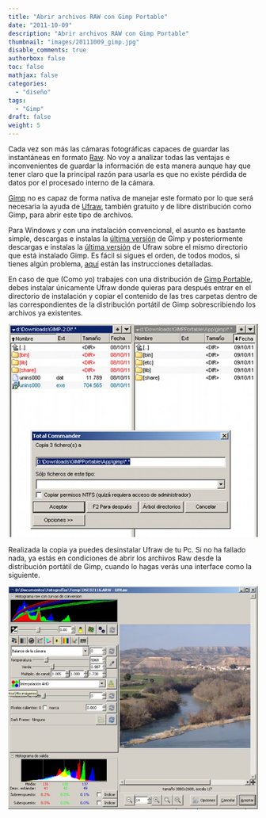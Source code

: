 ```yaml
---
title: "Abrir archivos RAW con Gimp Portable"
date: "2011-10-09"
description: "Abrir archivos RAW con Gimp Portable"
thumbnail: "images/20111009_gimp.jpg"
disable_comments: true
authorbox: false
toc: false
mathjax: false
categories:
  - "diseño"
tags:
  - "Gimp"
draft: false
weight: 5
---
```

Cada vez son más las cámaras fotográficas capaces de guardar las instantáneas en formato [Raw][1]. No voy a analizar todas las ventajas e inconvenientes de guardar la información de esta manera aunque hay que tener claro que la principal razón para usarla es que no existe pérdida de datos por el procesado interno de la cámara.

[Gimp][2] no es capaz de forma nativa de manejar este formato por lo que será necesaria la ayuda de [Ufraw][3], también gratuito y de libre distribución como Gimp, para abrir este tipo de archivos.

Para Windows y con una instalación convencional, el asunto es bastante simple, descargas e instalas la [última versión][4] de Gimp y posteriormente descargas e instalas la [última versión][5] de Ufraw sobre el mismo directorio que está instalado Gimp. Es fácil si sigues el orden, de todos modos, si tienes algún problema, [aquí][6] están las instrucciones detalladas.

En caso de que (Como yo) trabajes con una distribución de [Gimp Portable][7], debes instalar únicamente Ufraw donde quieras para después entrar en el directorio de instalación y copiar el contenido de las tres carpetas dentro de las correspondientes de la distribución portátil de Gimp sobrescribiendo los archivos ya existentes.

![imagen][8]

Realizada la copia ya puedes desinstalar Ufraw de tu Pc. Si no ha fallado nada, ya estás en condiciones de abrir los archivos Raw desde la distribución portátil de Gimp, cuando lo hagas verás una interface como la siguiente.

![imagen][9]

 [1]: http://es.wikipedia.org/wiki/RAW_(formato)
 [2]: http://www.gimp.org/
 [3]: http://ufraw.sourceforge.net/
 [4]: http://gimp-win.sourceforge.net/stable.html
 [5]: http://sourceforge.net/projects/ufraw/files/ufraw/ufraw-0.18/ufraw-0.18-setup.exe/download
 [6]: http://ufraw.sourceforge.net/Install.html#MS
 [7]: http://portableapps.com/apps/graphics_pictures/gimp_portable
 [8]: /images/20111009_gimp_ufraw.jpg
 [9]: /images/20111009_gimp_ufraw_1.jpg